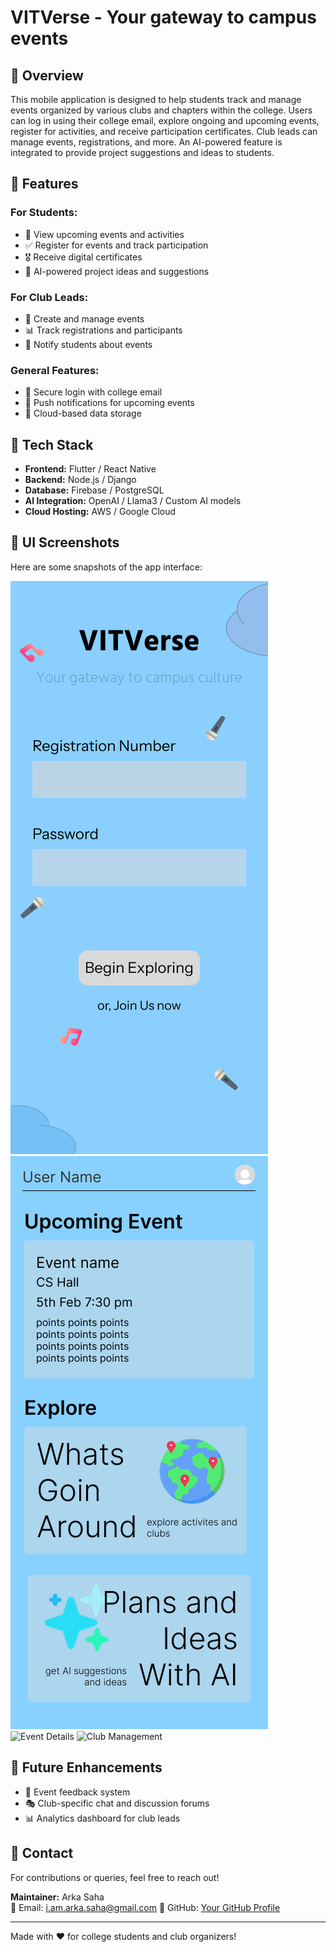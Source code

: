 # VITVerse - Your gateway to campus events

## 📌 Overview
This mobile application is designed to help students track and manage events organized by various clubs and chapters within the college. Users can log in using their college email, explore ongoing and upcoming events, register for activities, and receive participation certificates. Club leads can manage events, registrations, and more. An AI-powered feature is integrated to provide project suggestions and ideas to students.

## 🎯 Features
### For Students:
- 📅 View upcoming events and activities
- ✅ Register for events and track participation
- 🎖️ Receive digital certificates
- 🤖 AI-powered project ideas and suggestions

### For Club Leads:
- 📝 Create and manage events
- 📊 Track registrations and participants
- 📢 Notify students about events

### General Features:
- 🔐 Secure login with college email
- 🔔 Push notifications for upcoming events
- 📡 Cloud-based data storage

## 🚀 Tech Stack
- **Frontend:** Flutter / React Native
- **Backend:** Node.js / Django
- **Database:** Firebase / PostgreSQL
- **AI Integration:** OpenAI / Llama3 / Custom AI models
- **Cloud Hosting:** AWS / Google Cloud

## 📸 UI Screenshots
Here are some snapshots of the app interface:

![Login Screen](img/login.png)
![Event List](img/user.png)
![Event Details](images/event_details.png)
![Club Management](images/club_management.png)

## 📌 Future Enhancements
- 📜 Event feedback system
- 🎭 Club-specific chat and discussion forums
- 📊 Analytics dashboard for club leads

## 📧 Contact
For contributions or queries, feel free to reach out!

**Maintainer:** Arka Saha  
📩 Email: i.am.arka.saha@gmail.com
🔗 GitHub: [Your GitHub Profile](https://github.com/Arka-Saha)

---
Made with ❤️ for college students and club organizers!

